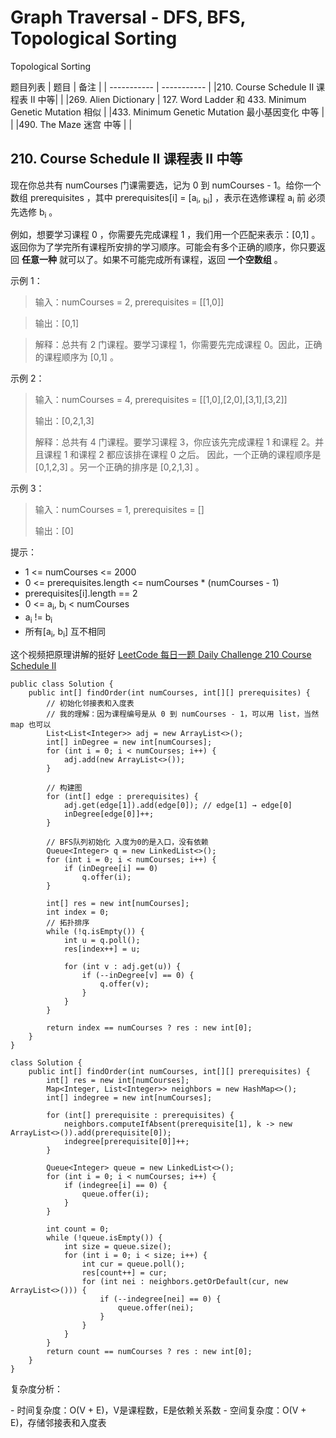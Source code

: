 # Graph Traversal - DFS, BFS, Topological Sorting

Topological Sorting

题目列表
| 题目      | 备注 |
| ----------- | ----------- |
|210. Course Schedule II 课程表 II 中等|        |
|269. Alien Dictionary   |  127. Word Ladder 和 433. Minimum Genetic Mutation 相似       |
|433. Minimum Genetic Mutation 最小基因变化 中等  |         |
|490. The Maze 迷宫 中等  |         |

## 210. Course Schedule II 课程表 II 中等

现在你总共有 numCourses 门课需要选，记为 0 到 numCourses - 1。给你一个数组 prerequisites ，其中 prerequisites[i] = [a<sub>i</sub>, <sub>bi</sub>] ，表示在选修课程 a<sub>i</sub> 前 必须 先选修 b<sub>i</sub> 。

例如，想要学习课程 0 ，你需要先完成课程 1 ，我们用一个匹配来表示：[0,1] 。
返回你为了学完所有课程所安排的学习顺序。可能会有多个正确的顺序，你只要返回 **任意一种** 就可以了。如果不可能完成所有课程，返回 **一个空数组** 。

 
示例 1：

> 输入：numCourses = 2, prerequisites = [[1,0]]

> 输出：[0,1]

> 解释：总共有 2 门课程。要学习课程 1，你需要先完成课程 0。因此，正确的课程顺序为 [0,1] 。

示例 2：

> 输入：numCourses = 4, prerequisites = [[1,0],[2,0],[3,1],[3,2]]
>
> 输出：[0,2,1,3]
>
> 解释：总共有 4 门课程。要学习课程 3，你应该先完成课程 1 和课程 2。并且课程 1 和课程 2 都应该排在课程 0 之后。
因此，一个正确的课程顺序是 [0,1,2,3] 。另一个正确的排序是 [0,2,1,3] 。

示例 3：

> 输入：numCourses = 1, prerequisites = []
>
> 输出：[0]
 

提示：
- 1 <= numCourses <= 2000
- 0 <= prerequisites.length <= numCourses * (numCourses - 1)
- prerequisites[i].length == 2
- 0 <= a<sub>i</sub>, b<sub>i</sub> < numCourses
- a<sub>i</sub> != b<sub>i</sub>
- 所有[a<sub>i</sub>, b<sub>i</sub>] 互不相同


这个视频把原理讲解的挺好 [LeetCode 每日一题 Daily Challenge 210 Course Schedule II](https://www.bilibili.com/video/BV1qt4y1X7oC/?share_source=copy_web&vd_source=59203eaa2a5b43acef991f52c90c9743)


```
public class Solution {
    public int[] findOrder(int numCourses, int[][] prerequisites) {
        // 初始化邻接表和入度表
        // 我的理解：因为课程编号是从 0 到 numCourses - 1，可以用 list，当然 map 也可以
        List<List<Integer>> adj = new ArrayList<>();
        int[] inDegree = new int[numCourses];
        for (int i = 0; i < numCourses; i++) {
            adj.add(new ArrayList<>());
        }

        // 构建图
        for (int[] edge : prerequisites) {
            adj.get(edge[1]).add(edge[0]); // edge[1] → edge[0]
            inDegree[edge[0]]++;
        }

        // BFS队列初始化 入度为0的是入口，没有依赖
        Queue<Integer> q = new LinkedList<>();
        for (int i = 0; i < numCourses; i++) {
            if (inDegree[i] == 0)
                q.offer(i);
        }

        int[] res = new int[numCourses];
        int index = 0;
        // 拓扑排序
        while (!q.isEmpty()) {
            int u = q.poll();
            res[index++] = u;

            for (int v : adj.get(u)) {
                if (--inDegree[v] == 0) {
                    q.offer(v);
                }
            }
        }

        return index == numCourses ? res : new int[0];
    }
}
```

```
class Solution {
    public int[] findOrder(int numCourses, int[][] prerequisites) {
        int[] res = new int[numCourses];
        Map<Integer, List<Integer>> neighbors = new HashMap<>();
        int[] indegree = new int[numCourses];

        for (int[] prerequisite : prerequisites) {
            neighbors.computeIfAbsent(prerequisite[1], k -> new ArrayList<>()).add(prerequisite[0]);
            indegree[prerequisite[0]]++;
        }

        Queue<Integer> queue = new LinkedList<>();
        for (int i = 0; i < numCourses; i++) {
            if (indegree[i] == 0) {
                queue.offer(i);
            }
        }

        int count = 0;
        while (!queue.isEmpty()) {
            int size = queue.size();
            for (int i = 0; i < size; i++) {
                int cur = queue.poll();
                res[count++] = cur;
                for (int nei : neighbors.getOrDefault(cur, new ArrayList<>())) {
                    if (--indegree[nei] == 0) {
                        queue.offer(nei);
                    }
                }
            }
        }
        return count == numCourses ? res : new int[0];
    }
}
```

复杂度分析​​：

​​- 时间复杂度​​：O(V + E)，V是课程数，E是依赖关系数
​​- 空间复杂度​​：O(V + E)，存储邻接表和入度表